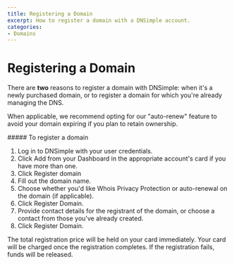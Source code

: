 ```yaml
---
title: Registering a Domain
excerpt: How to register a domain with a DNSimple account.
categories:
- Domains
---
```


# Registering a Domain

There are **two** reasons to register a domain with DNSimple: when it's a newly purchased domain, or to register a domain for which you're already managing the DNS.

When applicable, we recommend opting for our "auto-renew" feature to avoid your domain expiring if you plan to retain ownership.

<div class="section-steps" markdown="1">
##### To register a domain

1. Log in to DNSimple with your user credentials.
1. Click Add from your Dashboard in the appropriate account's card if you have more than one.
1. Click Register domain
1. Fill out the domain name.
1. Choose whether you'd like Whois Privacy Protection or auto-renewal on the domain (if applicable).
1. Click Register Domain.
1. Provide contact details for the registrant of the domain, or choose a contact from those you've already created.
1. Click Register Domain.

<info>
The total registration price will be held on your card immediately.
Your card will be charged once the registration completes.
If the registration fails, funds will be released.
</info>

</div>
